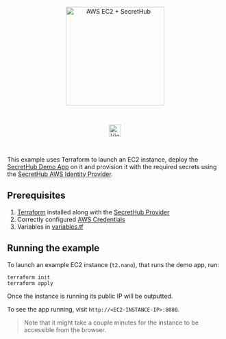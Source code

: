<p align="center">
  <img src="https://secrethub.io/img/integrations/aws-ec2/github-banner.png?v1" alt="AWS EC2 + SecretHub" height="230">
</p>
<br/>

<p align="center">
  <a href="https://secrethub.io/docs/guides/aws-ec2/"><img alt="View Docs" src="https://secrethub.io/img/buttons/github/view-docs.png?v2" height="28" /></a>
</p>
<br/>

This example uses Terraform to launch an EC2 instance, deploy the [SecretHub Demo App](https://secrethub.io/docs/start/getting-started/#consume) on it and provision it with the required secrets using the [SecretHub AWS Identity Provider](https://secrethub.io/docs/reference/aws/). 

## Prerequisites
1. [Terraform](https://www.terraform.io/downloads.html) installed along with the [SecretHub Provider](https://secrethub.io/docs/guides/terraform/#install)
1. Correctly configured [AWS Credentials](https://www.terraform.io/docs/providers/aws/index.html#authentication)
1. Variables in [variables.tf](./variables.tf)

## Running the example

To launch an example EC2 instance (`t2.nano`), that runs the demo app, run:
```
terraform init
terraform apply
```

Once the instance is running its public IP will be outputted.

To see the app running, visit `http://<EC2-INSTANCE-IP>:8080`.

> Note that it might take a couple minutes for the instance to be accessible from the browser.
